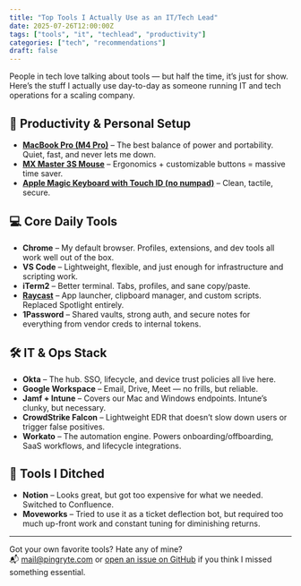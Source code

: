 ```yaml
---
title: "Top Tools I Actually Use as an IT/Tech Lead"
date: 2025-07-26T12:00:00Z
tags: ["tools", "it", "techlead", "productivity"]
categories: ["tech", "recommendations"]
draft: false
---
```


People in tech love talking about tools — but half the time, it’s just for show. Here’s the stuff I actually use day-to-day as someone running IT and tech operations for a scaling company.

## 🧠 Productivity & Personal Setup

- **[MacBook Pro (M4 Pro)](https://amzn.to/4l0esEL)** – The best balance of power and portability. Quiet, fast, and never lets me down.
- **[MX Master 3S Mouse](https://amzn.to/4o7g7Lx)** – Ergonomics + customizable buttons = massive time saver.
- **[Apple Magic Keyboard with Touch ID (no numpad)](https://amzn.to/44Q5q8z)** – Clean, tactile, secure.

## 💻 Core Daily Tools

- **Chrome** – My default browser. Profiles, extensions, and dev tools all work well out of the box.
- **VS Code** – Lightweight, flexible, and just enough for infrastructure and scripting work.
- **iTerm2** – Better terminal. Tabs, profiles, and sane copy/paste.
- **[Raycast](https://raycast.com/?via=pingryte)** – App launcher, clipboard manager, and custom scripts. Replaced Spotlight entirely.
- **1Password** – Shared vaults, strong auth, and secure notes for everything from vendor creds to internal tokens.

## 🛠️ IT & Ops Stack

- **Okta** – The hub. SSO, lifecycle, and device trust policies all live here.
- **Google Workspace** – Email, Drive, Meet — no frills, but reliable.
- **Jamf + Intune** – Covers our Mac and Windows endpoints. Intune’s clunky, but necessary.
- **CrowdStrike Falcon** – Lightweight EDR that doesn’t slow down users or trigger false positives.
- **Workato** – The automation engine. Powers onboarding/offboarding, SaaS workflows, and lifecycle integrations.

## 🧹 Tools I Ditched

- **Notion** – Looks great, but got too expensive for what we needed. Switched to Confluence.
- **Moveworks** – Tried to use it as a ticket deflection bot, but required too much up-front work and constant tuning for diminishing returns.

---

Got your own favorite tools? Hate any of mine?  
📬 [mail@pingryte.com](mailto:mail@pingryte.com) or [open an issue on GitHub](https://github.com/pingryte) if you think I missed something essential.
